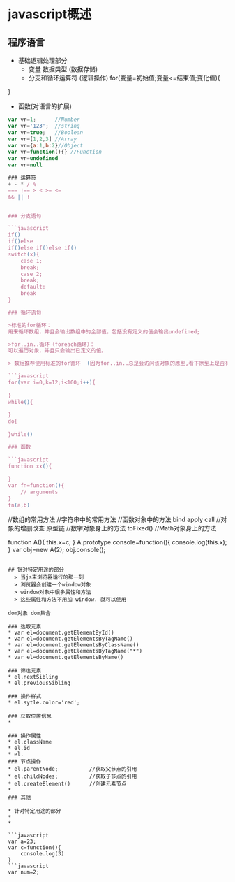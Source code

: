 # javascript概述

## 程序语言

* 基础逻辑处理部分
  * 变量 数据类型  (数据存储)
  * 分支和循环运算符     (逻辑操作)
for(变量=初始值;变量<=结束值;变化值){
	
}

  * 函数(对语言的扩展)
```javascript
var vr=1;      //Number
var vr='123';  //string
var vr=true;   //Boolean
var vr=[1,2,3] //Array
var vr={a:1,b:2}//Object
var vr=function(){} //Function
var vr=undefined 
var vr=null

### 运算符
+ - * / %
=== !== > < >= <=
&& || !


### 分支语句

```javascript
if()
if()else
if()else if()else if()
switch(x){
	case 1;
	break;
	case 2;
	break;
	default:
	break
}

### 循环语句

>标准的for循环：
用来循环数组，并且会输出数组中的全部值，包括没有定义的值会输出undefined; 

>for..in..循环（foreach循环）：
可以遍历对象，并且只会输出已定义的值。 

> 数组推荐使用标准的for循环  (因为for..in..总是会访问该对象的原型,看下原型上是否有属性,这在无意中就给遍历增加了额外的压力)

```javascript
for(var i=0,k=12;i<100;i++){
	
}
while(){
	
}
do{
	
}while()

### 函数

```javascript
function xx(){
	
}
var fn=function(){
	// arguments
}
fn(a,b)
```

//数组的常用方法
//字符串中的常用方法
//函数对象中的方法 bind apply call
//对象的增删改查 原型链
//数字对象身上的方法 toFixed()
//Math对象身上的方法

function A(){
	this.x=c;
}
A.prototype.console=function(){
	console.log(this.x);
}
var obj=new A(2);
obj.console();

```

## 针对特定用途的部分
  > 当js来浏览器运行的那一刻
  > 浏览器会创建一个window对象
  > window对象中很多属性和方法
  > 这些属性和方法不用加 window. 就可以使用

dom对象 dom集合

### 选取元素
* var el=document.getElementById()
* var el=document.getElementsByTagName()
* var el=document.getElementsByClassName()
* var el=document.getElementsByTagName("*")
* var el=document.getElementsByName()

### 筛选元素
* el.nextSibling
* el.previousSibling

### 操作样式
* el.sytle.color='red';

### 获取位置信息
* 

### 操作属性
* el.className
* el.id
* el.
### 节点操作
* el.parentNode;          //获取父节点的引用
* el.childNodes;          //获取子节点的引用
* el.createElement()      //创建元素节点
* 
### 其他

* 针对特定用途的部分
* 
* 

```javascript
var a=23;
var c=function(){
	console.log(3)
}
```javascript
var num=2;
